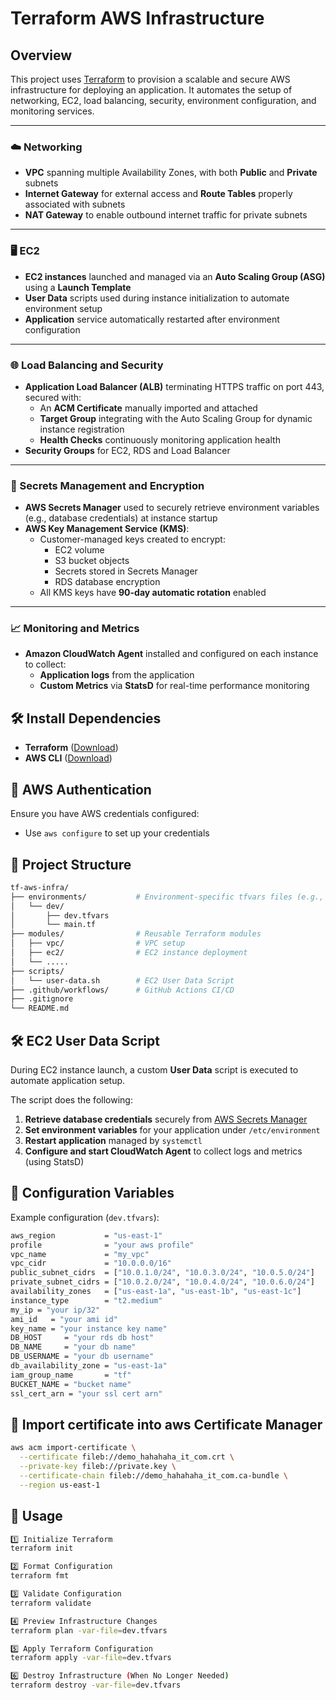 # Terraform AWS Infrastructure

## Overview

This project uses [Terraform](https://www.terraform.io/) to provision a scalable and secure AWS infrastructure for deploying an application. It automates the setup of networking, EC2, load balancing, security, environment configuration, and monitoring services.

---

### ☁️ Networking

- **VPC** spanning multiple Availability Zones, with both **Public** and **Private** subnets
- **Internet Gateway** for external access and **Route Tables** properly associated with subnets
- **NAT Gateway** to enable outbound internet traffic for private subnets

---

### 🖥️ EC2

- **EC2 instances** launched and managed via an **Auto Scaling Group (ASG)** using a **Launch Template**
- **User Data** scripts used during instance initialization to automate environment setup
- **Application** service automatically restarted after environment configuration

---

### 🌐 Load Balancing and Security

- **Application Load Balancer (ALB)** terminating HTTPS traffic on port 443, secured with:
  - An **ACM Certificate** manually imported and attached
  - **Target Group** integrating with the Auto Scaling Group for dynamic instance registration
  - **Health Checks** continuously monitoring application health
- **Security Groups** for EC2, RDS and Load Balancer
---

### 🔐 Secrets Management and Encryption

- **AWS Secrets Manager** used to securely retrieve environment variables (e.g., database credentials) at instance startup
- **AWS Key Management Service (KMS)**:
  - Customer-managed keys created to encrypt:
    - EC2 volume
    - S3 bucket objects
    - Secrets stored in Secrets Manager
    - RDS database encryption
  - All KMS keys have **90-day automatic rotation** enabled

---

### 📈 Monitoring and Metrics

- **Amazon CloudWatch Agent** installed and configured on each instance to collect:
  - **Application logs** from the application
  - **Custom Metrics** via **StatsD** for real-time performance monitoring



## 🛠 Install Dependencies
- **Terraform** ([Download](https://www.terraform.io/downloads.html))
- **AWS CLI** ([Download](https://docs.aws.amazon.com/cli/latest/userguide/getting-started-install.html))

## 🔐 AWS Authentication

Ensure you have AWS credentials configured:

- Use `aws configure` to set up your credentials 

## 📂 Project Structure
```bash
tf-aws-infra/
├── environments/           # Environment-specific tfvars files (e.g., dev/)
│   └── dev/
│       ├── dev.tfvars
│       └── main.tf
├── modules/                # Reusable Terraform modules
│   ├── vpc/                # VPC setup
│   ├── ec2/                # EC2 instance deployment
│   └── .....
├── scripts/
│   └── user-data.sh        # EC2 User Data Script
├── .github/workflows/      # GitHub Actions CI/CD
├── .gitignore
└── README.md               
```

## 🛠️ EC2 User Data Script

During EC2 instance launch, a custom **User Data** script is executed to automate application setup.

The script does the following:

1. **Retrieve database credentials** securely from [AWS Secrets Manager](https://docs.aws.amazon.com/secretsmanager/latest/userguide/intro.html)
2. **Set environment variables** for your application under `/etc/environment`
3. **Restart application** managed by `systemctl`
4. **Configure and start CloudWatch Agent** to collect logs and metrics (using StatsD)

## 📌 Configuration Variables

Example configuration (`dev.tfvars`):

```bash
aws_region           = "us-east-1"
profile              = "your aws profile"
vpc_name             = "my_vpc"
vpc_cidr             = "10.0.0.0/16"
public_subnet_cidrs  = ["10.0.1.0/24", "10.0.3.0/24", "10.0.5.0/24"]
private_subnet_cidrs = ["10.0.2.0/24", "10.0.4.0/24", "10.0.6.0/24"]
availability_zones   = ["us-east-1a", "us-east-1b", "us-east-1c"]
instance_type        = "t2.medium"
my_ip = "your ip/32"
ami_id   = "your ami id"
key_name = "your instance key name"
DB_HOST     = "your rds db host"
DB_NAME     = "your db name"
DB_USERNAME = "your db username"
db_availability_zone = "us-east-1a"
iam_group_name       = "tf"
BUCKET_NAME = "bucket name"
ssl_cert_arn = "your ssl cert arn"
```

## 📌 Import certificate into aws Certificate Manager

```bash
aws acm import-certificate \
  --certificate fileb://demo_hahahaha_it_com.crt \
  --private-key fileb://private.key \
  --certificate-chain fileb://demo_hahahaha_it_com.ca-bundle \
  --region us-east-1
```

## 🚀 Usage

```bash
1️⃣ Initialize Terraform  
terraform init  

2️⃣ Format Configuration  
terraform fmt  

3️⃣ Validate Configuration  
terraform validate  

4️⃣ Preview Infrastructure Changes  
terraform plan -var-file=dev.tfvars  

5️⃣ Apply Terraform Configuration  
terraform apply -var-file=dev.tfvars  

6️⃣ Destroy Infrastructure (When No Longer Needed)  
terraform destroy -var-file=dev.tfvars  
```